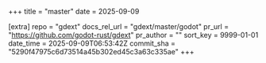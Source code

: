 +++
title = "master"
date = 2025-09-09

[extra]
repo = "gdext"
docs_rel_url = "gdext/master/godot"
pr_url = "https://github.com/godot-rust/gdext"
pr_author = ""
sort_key = 9999-01-01
date_time = 2025-09-09T06:53:42Z
commit_sha = "5290f47975c6d73514a45b302ed45c3a63c335ae"
+++


